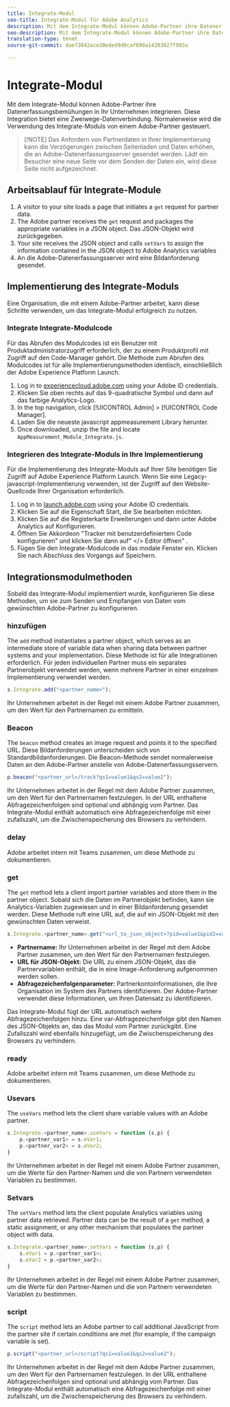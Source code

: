 ```yaml
---
title: Integrate-Modul
seo-title: Integrate-Modul für Adobe Analytics
description: Mit dem Integrate-Modul können Adobe-Partner ihre Datenerfassungsbemühungen in Ihr Unternehmen integrieren.
seo-description: Mit dem Integrate-Modul können Adobe-Partner ihre Datenerfassungsbemühungen in Ihr Unternehmen integrieren.
translation-type: tm+mt
source-git-commit: dae73042ace20eded9d0caf690a14203827f903a

---
```



# Integrate-Modul

Mit dem Integrate-Modul können Adobe-Partner ihre Datenerfassungsbemühungen in Ihr Unternehmen integrieren. Diese Integration bietet eine Zweiwege-Datenverbindung. Normalerweise wird die Verwendung des Integrate-Moduls von einem Adobe-Partner gesteuert.

> [!NOTE] Das Anfordern von Partnerdaten in Ihrer Implementierung kann die Verzögerungen zwischen Seitenladen und Daten erhöhen, die an Adobe-Datenerfassungsserver gesendet werden. Lädt ein Besucher eine neue Seite vor dem Senden der Daten ein, wird diese Seite nicht aufgezeichnet.

## Arbeitsablauf für Integrate-Module

1. A visitor to your site loads a page that initiates a `get` request for partner data.
2. The Adobe partner receives the `get` request and packages the appropriate variables in a JSON object. Das JSON-Objekt wird zurückgegeben.
3. Your site receives the JSON object and calls `setVars` to assign the information contained in the JSON object to Adobe Analytics variables
4. An die Adobe-Datenerfassungsserver wird eine Bildanforderung gesendet.

## Implementierung des Integrate-Moduls

Eine Organisation, die mit einem Adobe-Partner arbeitet, kann diese Schritte verwenden, um das Integrate-Modul erfolgreich zu nutzen.

### Integrate Integrate-Modulcode

Für das Abrufen des Modulcodes ist ein Benutzer mit Produktadministratorzugriff erforderlich, der zu einem Produktprofil mit Zugriff auf den Code-Manager gehört. Die Methode zum Abrufen des Modulcodes ist für alle Implementierungsmethoden identisch, einschließlich der Adobe Experience Platform Launch.

1. Log in to [experiencecloud.adobe.com](https://experiencecloud.adobe.com) using your Adobe ID credentials.
1. Klicken Sie oben rechts auf das 9-quadratische Symbol und dann auf das farbige Analytics-Logo.
1. In the top navigation, click [!UICONTROL Admin] &gt; [!UICONTROL Code Manager].
1. Laden Sie die neueste javascript appmeasurement Library herunter.
1. Once downloaded, unzip the file and locate `AppMeasurement_Module_Integrate.js`.

### Integrieren des Integrate-Moduls in Ihre Implementierung

Für die Implementierung des Integrate-Moduls auf Ihrer Site benötigen Sie Zugriff auf Adobe Experience Platform Launch. Wenn Sie eine Legacy-javascript-Implementierung verwenden, ist der Zugriff auf den Website-Quellcode Ihrer Organisation erforderlich.

1. Log in to [launch.adobe.com](https://launch.adobe.com) using your Adobe ID credentials.
2. Klicken Sie auf die Eigenschaft Start, die Sie bearbeiten möchten.
3. Klicken Sie auf die Registerkarte Erweiterungen und dann unter Adobe Analytics auf Konfigurieren.
4. Öffnen Sie Akkordeon "Tracker mit benutzerdefiniertem Code konfigurieren" und klicken Sie dann auf" &lt;/&gt; Editor öffnen" .
5. Fügen Sie den Integrate-Modulcode in das modale Fenster ein. Klicken Sie nach Abschluss des Vorgangs auf Speichern.

## Integrationsmodulmethoden

Sobald das Integrate-Modul implementiert wurde, konfigurieren Sie diese Methoden, um sie zum Senden und Empfangen von Daten vom gewünschten Adobe-Partner zu konfigurieren.

### hinzufügen

The `add` method instantiates a partner object, which serves as an intermediate store of variable data when sharing data between partner systems and your implementation. Diese Methode ist für alle Integrationen erforderlich. Für jeden individuellen Partner muss ein separates Partnerobjekt verwendet werden, wenn mehrere Partner in einer einzelnen Implementierung verwendet werden.

```JavaScript
s.Integrate.add("<partner_name>");
```

Ihr Unternehmen arbeitet in der Regel mit einem Adobe Partner zusammen, um den Wert für den Partnernamen zu ermitteln.

### Beacon

The `beacon` method creates an image request and points it to the specified URL. Diese Bildanforderungen unterscheiden sich von Standardbildanforderungen. Die Beacon-Methode sendet normalerweise Daten an den Adobe-Partner anstelle von Adobe-Datenerfassungsservern.

```JavaScript
p.beacon("<partner_url>/track?qs1=value1&qs2=value2");
```

Ihr Unternehmen arbeitet in der Regel mit dem Adobe Partner zusammen, um den Wert für den Partnernamen festzulegen. In der URL enthaltene Abfragezeichenfolgen sind optional und abhängig vom Partner. Das Integrate-Modul enthält automatisch eine Abfragezeichenfolge mit einer zufallszahl, um die Zwischenspeicherung des Browsers zu verhindern.

### delay

Adobe arbeitet intern mit Teams zusammen, um diese Methode zu dokumentieren.

### get

The `get` method lets a client import partner variables and store them in the partner object. Sobald sich die Daten im Partnerobjekt befinden, kann sie Analytics-Variablen zugewiesen und in einer Bildanforderung gesendet werden. Diese Methode ruft eine URL auf, die auf ein JSON-Objekt mit den gewünschten Daten verweist.

```JavaScript
s.Integrate.<partner_name>.get("<url_to_json_object>?pid=value1&pid2=value2");
```

* **Partnername:** Ihr Unternehmen arbeitet in der Regel mit dem Adobe Partner zusammen, um den Wert für den Partnernamen festzulegen.
* **URL für JSON-Objekt:** Die URL zu einem JSON-Objekt, das die Partnervariablen enthält, die in eine Image-Anforderung aufgenommen werden sollen.
* **Abfragezeichenfolgenparameter:** Partnerkontoinformationen, die Ihre Organisation im System des Partners identifizieren. Der Adobe-Partner verwendet diese Informationen, um Ihren Datensatz zu identifizieren.

Das Integrate-Modul fügt der URL automatisch weitere Abfragezeichenfolgen hinzu. Eine var-Abfragezeichenfolge gibt den Namen des JSON-Objekts an, das das Modul vom Partner zurückgibt. Eine Zufallszahl wird ebenfalls hinzugefügt, um die Zwischenspeicherung des Browsers zu verhindern.

### ready

Adobe arbeitet intern mit Teams zusammen, um diese Methode zu dokumentieren.

### Usevars

The `useVars` method lets the client share variable values with an Adobe partner.

```JavaScript
s.Integrate.<partner_name>.useVars = function (s,p) {
    p.<partner_var1> = s.eVar1;
    p.<partner_var2> = s.eVar2;
}
```

Ihr Unternehmen arbeitet in der Regel mit einem Adobe Partner zusammen, um die Werte für den Partner-Namen und die von Partnern verwendeten Variablen zu bestimmen.

### Setvars

The `setVars` method lets the client populate Analytics variables using partner data retrieved. Partner data can be the result of a `get` method, a static assignment, or any other mechanism that populates the partner object with data.

```JavaScript
s.Integrate.<partner_name>.setVars = function (s,p) {
    s.eVar1 = p.<partner_var1>;
    s.eVar2 = p.<partner_var2>;
}
```

Ihr Unternehmen arbeitet in der Regel mit einem Adobe Partner zusammen, um die Werte für den Partner-Namen und die von Partnern verwendeten Variablen zu bestimmen.

### script

The `script` method lets an Adobe partner to call additional JavaScript from the partner site if certain conditions are met (for example, if the campaign variable is set).

```JavaScript
p.script("<partner_url>/script?qs1=value1&qs2=value2");
```

Ihr Unternehmen arbeitet in der Regel mit dem Adobe Partner zusammen, um den Wert für den Partnernamen festzulegen. In der URL enthaltene Abfragezeichenfolgen sind optional und abhängig vom Partner. Das Integrate-Modul enthält automatisch eine Abfragezeichenfolge mit einer zufallszahl, um die Zwischenspeicherung des Browsers zu verhindern.
